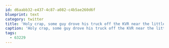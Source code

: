```yaml
---
id: d6aabb32-e437-4c87-a082-c4b5ae260d6f
blueprint: text
category: twitter
title: 'Holy crap, some guy drove his truck off the KVR near the little tunnel last night and died castanet.net/edition/news-s…'
caption: 'Holy crap, some guy drove his truck off the KVR near the little tunnel last night and died <a href="http://www.castanet.net/edition/news-story-63229-27-.htm#63229" title="http://www.castanet.net/edition/news-story-63229-27-.htm#63229" class="link link_untco">castanet.net/edition/news-s…</a>'
tags:
  - 63229
---
```

